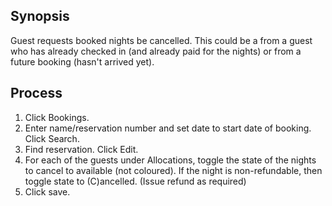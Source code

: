 ## Synopsis ##
Guest requests booked nights be cancelled. This could be a from a guest who has already checked in (and already paid for the nights) or from a future booking (hasn't arrived yet).

## Process ##

  1. Click Bookings.
  1. Enter name/reservation number and set date to start date of booking. Click Search.
  1. Find reservation. Click Edit.
  1. For each of the guests under Allocations, toggle the state of the nights to cancel to available (not coloured). If the night is non-refundable, then toggle state to (C)ancelled. (Issue refund as required)
  1. Click save.